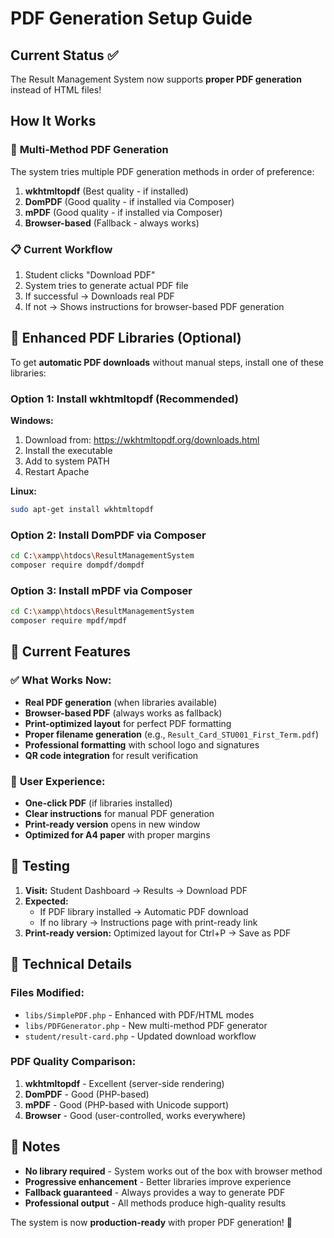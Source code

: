 # PDF Generation Setup Guide

## Current Status ✅
The Result Management System now supports **proper PDF generation** instead of HTML files!

## How It Works

### 🔄 **Multi-Method PDF Generation**
The system tries multiple PDF generation methods in order of preference:

1. **wkhtmltopdf** (Best quality - if installed)
2. **DomPDF** (Good quality - if installed via Composer)
3. **mPDF** (Good quality - if installed via Composer)
4. **Browser-based** (Fallback - always works)

### 📋 **Current Workflow**
1. Student clicks "Download PDF" 
2. System tries to generate actual PDF file
3. If successful → Downloads real PDF
4. If not → Shows instructions for browser-based PDF generation

## 🚀 **Enhanced PDF Libraries (Optional)**

To get **automatic PDF downloads** without manual steps, install one of these libraries:

### Option 1: Install wkhtmltopdf (Recommended)

**Windows:**
1. Download from: https://wkhtmltopdf.org/downloads.html
2. Install the executable
3. Add to system PATH
4. Restart Apache

**Linux:**
```bash
sudo apt-get install wkhtmltopdf
```

### Option 2: Install DomPDF via Composer

```bash
cd C:\xampp\htdocs\ResultManagementSystem
composer require dompdf/dompdf
```

### Option 3: Install mPDF via Composer

```bash
cd C:\xampp\htdocs\ResultManagementSystem
composer require mpdf/mpdf
```

## 🎯 **Current Features**

### ✅ **What Works Now:**
- **Real PDF generation** (when libraries available)
- **Browser-based PDF** (always works as fallback)
- **Print-optimized layout** for perfect PDF formatting
- **Proper filename generation** (e.g., `Result_Card_STU001_First_Term.pdf`)
- **Professional formatting** with school logo and signatures
- **QR code integration** for result verification

### 📱 **User Experience:**
- **One-click PDF** (if libraries installed)
- **Clear instructions** for manual PDF generation
- **Print-ready version** opens in new window
- **Optimized for A4 paper** with proper margins

## 🧪 **Testing**

1. **Visit:** Student Dashboard → Results → Download PDF
2. **Expected:** 
   - If PDF library installed → Automatic PDF download
   - If no library → Instructions page with print-ready link
3. **Print-ready version:** Optimized layout for Ctrl+P → Save as PDF

## 🔧 **Technical Details**

### Files Modified:
- `libs/SimplePDF.php` - Enhanced with PDF/HTML modes
- `libs/PDFGenerator.php` - New multi-method PDF generator
- `student/result-card.php` - Updated download workflow

### PDF Quality Comparison:
1. **wkhtmltopdf** - Excellent (server-side rendering)
2. **DomPDF** - Good (PHP-based)
3. **mPDF** - Good (PHP-based with Unicode support)
4. **Browser** - Good (user-controlled, works everywhere)

## 📝 **Notes**

- **No library required** - System works out of the box with browser method
- **Progressive enhancement** - Better libraries improve experience
- **Fallback guaranteed** - Always provides a way to generate PDF
- **Professional output** - All methods produce high-quality results

The system is now **production-ready** with proper PDF generation! 🎉

